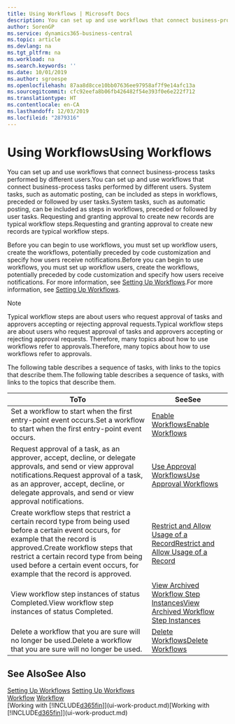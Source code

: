 ```yaml
---
title: Using Workflows | Microsoft Docs
description: You can set up and use workflows that connect business-process tasks performed by different users. System tasks, such as automatic posting, can be included as steps in workflows, preceded or followed by user tasks. Requesting and granting approval to create new records are typical workflow steps.
author: SorenGP
ms.service: dynamics365-business-central
ms.topic: article
ms.devlang: na
ms.tgt_pltfrm: na
ms.workload: na
ms.search.keywords: ''
ms.date: 10/01/2019
ms.author: sgroespe
ms.openlocfilehash: 87aa8d8cce10bb07636ee97958af7f9e14afc13a
ms.sourcegitcommit: cfc92eefa8b06fb426482f54e393f0e6e222f712
ms.translationtype: HT
ms.contentlocale: en-CA
ms.lasthandoff: 12/03/2019
ms.locfileid: "2879316"
---
```

# <a name="using-workflows"></a><span data-ttu-id="83d74-105">Using Workflows</span><span class="sxs-lookup"><span data-stu-id="83d74-105">Using Workflows</span></span>
<span data-ttu-id="83d74-106">You can set up and use workflows that connect business-process tasks performed by different users.</span><span class="sxs-lookup"><span data-stu-id="83d74-106">You can set up and use workflows that connect business-process tasks performed by different users.</span></span> <span data-ttu-id="83d74-107">System tasks, such as automatic posting, can be included as steps in workflows, preceded or followed by user tasks.</span><span class="sxs-lookup"><span data-stu-id="83d74-107">System tasks, such as automatic posting, can be included as steps in workflows, preceded or followed by user tasks.</span></span> <span data-ttu-id="83d74-108">Requesting and granting approval to create new records are typical workflow steps.</span><span class="sxs-lookup"><span data-stu-id="83d74-108">Requesting and granting approval to create new records are typical workflow steps.</span></span>  

 <span data-ttu-id="83d74-109">Before you can begin to use workflows, you must set up workflow users, create the workflows, potentially preceded by code customization and specify how users receive notifications.</span><span class="sxs-lookup"><span data-stu-id="83d74-109">Before you can begin to use workflows, you must set up workflow users, create the workflows, potentially preceded by code customization and specify how users receive notifications.</span></span> <span data-ttu-id="83d74-110">For more information, see [Setting Up Workflows](across-set-up-workflows.md).</span><span class="sxs-lookup"><span data-stu-id="83d74-110">For more information, see [Setting Up Workflows](across-set-up-workflows.md).</span></span>  

> [!NOTE]  
>  <span data-ttu-id="83d74-111">Typical workflow steps are about users who request approval of tasks and approvers accepting or rejecting approval requests.</span><span class="sxs-lookup"><span data-stu-id="83d74-111">Typical workflow steps are about users who request approval of tasks and approvers accepting or rejecting approval requests.</span></span> <span data-ttu-id="83d74-112">Therefore, many topics about how to use workflows refer to approvals.</span><span class="sxs-lookup"><span data-stu-id="83d74-112">Therefore, many topics about how to use workflows refer to approvals.</span></span>  

 <span data-ttu-id="83d74-113">The following table describes a sequence of tasks, with links to the topics that describe them.</span><span class="sxs-lookup"><span data-stu-id="83d74-113">The following table describes a sequence of tasks, with links to the topics that describe them.</span></span>  

|<span data-ttu-id="83d74-114">**To**</span><span class="sxs-lookup"><span data-stu-id="83d74-114">**To**</span></span>|<span data-ttu-id="83d74-115">**See**</span><span class="sxs-lookup"><span data-stu-id="83d74-115">**See**</span></span>|  
|------------|-------------|  
|<span data-ttu-id="83d74-116">Set a workflow to start when the first entry-point event occurs.</span><span class="sxs-lookup"><span data-stu-id="83d74-116">Set a workflow to start when the first entry-point event occurs.</span></span>|[<span data-ttu-id="83d74-117">Enable Workflows</span><span class="sxs-lookup"><span data-stu-id="83d74-117">Enable Workflows</span></span>](across-how-to-enable-workflows.md)|  
|<span data-ttu-id="83d74-118">Request approval of a task, as an approver, accept, decline, or delegate approvals, and send or view approval notifications.</span><span class="sxs-lookup"><span data-stu-id="83d74-118">Request approval of a task, as an approver, accept, decline, or delegate approvals, and send or view approval notifications.</span></span>|[<span data-ttu-id="83d74-119">Use Approval Workflows</span><span class="sxs-lookup"><span data-stu-id="83d74-119">Use Approval Workflows</span></span>](across-how-use-approval-workflows.md)|  
|<span data-ttu-id="83d74-120">Create workflow steps that restrict a certain record type from being used before a certain event occurs, for example that the record is approved.</span><span class="sxs-lookup"><span data-stu-id="83d74-120">Create workflow steps that restrict a certain record type from being used before a certain event occurs, for example that the record is approved.</span></span>|[<span data-ttu-id="83d74-121">Restrict and Allow Usage of a Record</span><span class="sxs-lookup"><span data-stu-id="83d74-121">Restrict and Allow Usage of a Record</span></span>](across-how-to-restrict-and-allow-usage-of-a-record.md)|  
|<span data-ttu-id="83d74-122">View workflow step instances of status Completed.</span><span class="sxs-lookup"><span data-stu-id="83d74-122">View workflow step instances of status Completed.</span></span>|[<span data-ttu-id="83d74-123">View Archived Workflow Step Instances</span><span class="sxs-lookup"><span data-stu-id="83d74-123">View Archived Workflow Step Instances</span></span>](across-how-to-view-archived-workflow-step-instances.md)|  
|<span data-ttu-id="83d74-124">Delete a workflow that you are sure will no longer be used.</span><span class="sxs-lookup"><span data-stu-id="83d74-124">Delete a workflow that you are sure will no longer be used.</span></span>|[<span data-ttu-id="83d74-125">Delete Workflows</span><span class="sxs-lookup"><span data-stu-id="83d74-125">Delete Workflows</span></span>](across-how-to-delete-workflows.md)|  

## <a name="see-also"></a><span data-ttu-id="83d74-126">See Also</span><span class="sxs-lookup"><span data-stu-id="83d74-126">See Also</span></span>  
<span data-ttu-id="83d74-127">[Setting Up Workflows](across-set-up-workflows.md) </span><span class="sxs-lookup"><span data-stu-id="83d74-127">[Setting Up Workflows](across-set-up-workflows.md) </span></span>  
<span data-ttu-id="83d74-128">[Workflow](across-workflow.md) </span><span class="sxs-lookup"><span data-stu-id="83d74-128">[Workflow](across-workflow.md) </span></span>  
<span data-ttu-id="83d74-129">[Working with [!INCLUDE[d365fin](includes/d365fin_md.md)]](ui-work-product.md)</span><span class="sxs-lookup"><span data-stu-id="83d74-129">[Working with [!INCLUDE[d365fin](includes/d365fin_md.md)]](ui-work-product.md)</span></span>
